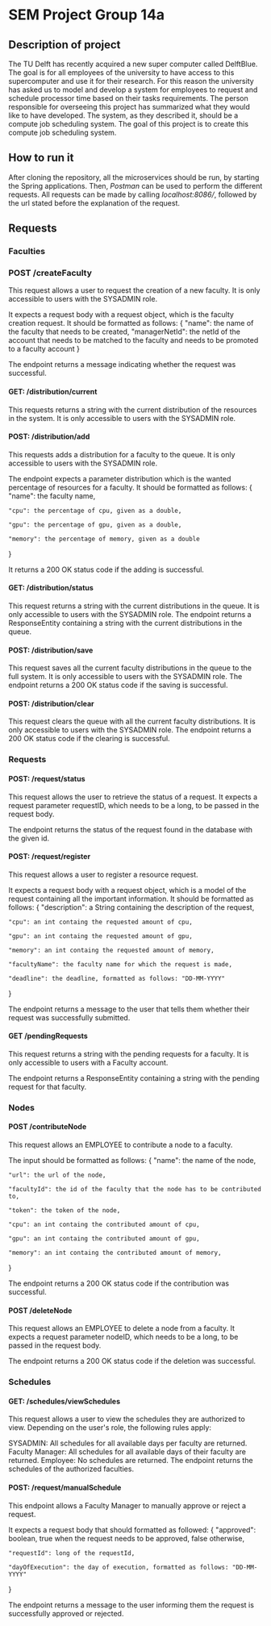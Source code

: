 # SEM Project Group 14a

## Description of project

The TU Delft has recently acquired a new super computer called DelftBlue. The goal is for all employees of the university to have access to this supercomputer and use it for their research. For this reason the university has asked us to model and develop a system for employees to request and schedule processor time based on their tasks requirements. The person responsible for overseeing this project has summarized what they would like to have developed. The system, as they described it, should be a compute job scheduling system. The goal of this project is to create this compute job scheduling system.

## How to run it
After cloning the repository, all the microservices should be run, by starting the Spring applications. Then, *Postman* can be used to perform the different requests. All requests can be made by calling *localhost:8086/*, followed by the url stated before the explanation of the request.

## Requests

### Faculties

### POST /createFaculty
This request allows a user to request the creation of a new faculty. It is only accessible to users with the SYSADMIN role.

It expects a request body with a request object, which is the faculty creation request. It should be formatted as follows:
{
    "name": the name of the faculty that needs to be created,
    "managerNetId": the netId of the account that needs to be matched to the faculty and needs to be promoted to a faculty account
}

The endpoint returns a message indicating whether the request was successful.

#### GET: /distribution/current
This requests returns a string with the current distribution of the resources in the system. It is only accessible to users with the SYSADMIN role.

#### POST: /distribution/add
This requests adds a distribution for a faculty to the queue. It is only accessible to users with the SYSADMIN role.

The endpoint expects a parameter distribution which is the wanted percentage of resources for a faculty. 
It should be formatted as follows: 
{   
    "name": the faculty name,

    "cpu": the percentage of cpu, given as a double,

    "gpu": the percentage of gpu, given as a double,

    "memory": the percentage of memory, given as a double
}

It returns a 200 OK status code if the adding is successful.

#### GET: /distribution/status
This request returns a string with the current distributions in the queue. It is only accessible to users with the SYSADMIN role. The endpoint returns a ResponseEntity containing a string with the current distributions in the queue.

#### POST: /distribution/save
This request saves all the current faculty distributions in the queue to the full system. It is only accessible to users with the SYSADMIN role. The endpoint returns a 200 OK status code if the saving is successful.

#### POST: /distribution/clear
This request clears the queue with all the current faculty distributions. It is only accessible to users with the SYSADMIN role. The endpoint returns a 200 OK status code if the clearing is successful.

### Requests

#### POST: /request/status
This request allows the user to retrieve the status of a request. It expects a request parameter requestID, which needs to be a long, to be passed in the request body.

The endpoint returns the status of the request found in the database with the given id.

#### POST: /request/register
This request allows a user to register a resource request.

 It expects a request body with a request object, which is a model of the request containing all the important information. It should be formatted as follows:
 {
    "description": a String containing the description of the request,

    "cpu": an int containg the requested amount of cpu,

    "gpu": an int containg the requested amount of gpu,

    "memory": an int containg the requested amount of memory,

    "facultyName": the faculty name for which the request is made,

    "deadline": the deadline, formatted as follows: "DD-MM-YYYY"
 }

The endpoint returns a message to the user that tells them whether their request was successfully submitted.

#### GET /pendingRequests
This request returns a string with the pending requests for a faculty. It is only accessible to users with a Faculty account.

The endpoint returns a ResponseEntity containing a string with the pending request for that faculty.

### Nodes

#### POST /contributeNode
This request allows an EMPLOYEE to contribute a node to a faculty. 

The input should be formatted as follows:
{
    "name": the name of the node,

    "url": the url of the node,

    "facultyId": the id of the faculty that the node has to be contributed to,

    "token": the token of the node,

    "cpu": an int containg the contributed amount of cpu,

    "gpu": an int containg the contributed amount of gpu,

    "memory": an int containg the contributed amount of memory,
}

The endpoint returns a 200 OK status code if the contribution was successful.

#### POST /deleteNode
This request allows an EMPLOYEE to delete a node from a faculty. It expects a request parameter nodeID, which needs to be a long, to be passed in the request body.

The endpoint returns a 200 OK status code if the deletion was successful.

### Schedules

#### GET: /schedules/viewSchedules
This request allows a user to view the schedules they are authorized to view. Depending on the user's role, the following rules apply:

SYSADMIN: All schedules for all available days per faculty are returned.
Faculty Manager: All schedules for all available days of their faculty are returned.
Employee: No schedules are returned.
The endpoint returns the schedules of the authorized faculties.

#### POST: /request/manualSchedule
This endpoint allows a Faculty Manager to manually approve or reject a request. 

It expects a request body that should formatted as followed:
{
    "approved": boolean, true when the request needs to be approved, false otherwise,

    "requestId": long of the requestId,

    "dayOfExecution": the day of execution, formatted as follows: "DD-MM-YYYY"
}

The endpoint returns a message to the user informing them the request is successfully approved or rejected.

